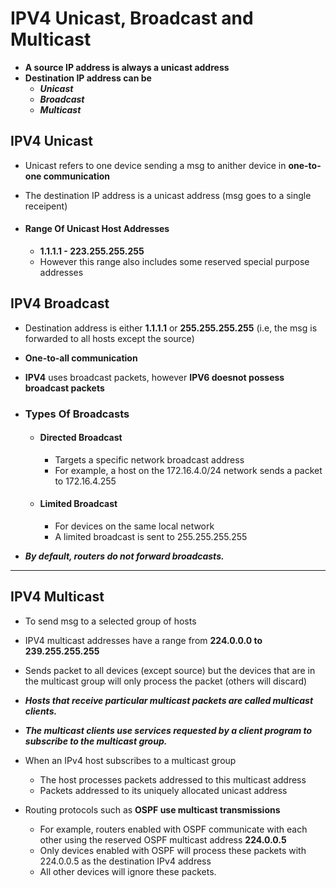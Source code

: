# IPV4 Unicast, Broadcast and Multicast

- **A source IP address is always a unicast address**
- **Destination IP address can be** 
    - ***Unicast***
    - ***Broadcast***
    - ***Multicast***

## IPV4 Unicast

- Unicast refers to one device sending a msg to anither device in **one-to-one communication**
- The destination IP address is a unicast address (msg goes to a single receipent)

- #### Range Of Unicast Host Addresses

    - **1.1.1.1 - 223.255.255.255**
    - However this range also includes some reserved special purpose addresses

## IPV4 Broadcast

- Destination address is either **1.1.1.1** or **255.255.255.255** (i.e, the msg is forwarded to all hosts except the source)
- **One-to-all communication**
- **IPV4** uses broadcast packets, however **IPV6 doesnot possess broadcast packets**

- ### Types Of Broadcasts

    - #### Directed Broadcast
        - Targets a specific network broadcast address
        - For example, a host on the 172.16.4.0/24 network sends a packet to 172.16.4.255

    - #### Limited Broadcast
        - For devices on the same local network
        - A limited broadcast is sent to 255.255.255.255

- ***By default, routers do not forward broadcasts.***

---

## IPV4 Multicast

- To send msg to a selected group of hosts
- IPV4 multicast addresses have a range from **224.0.0.0 to 239.255.255.255**
- Sends packet to all devices (except source) but the devices that are in the multicast group will only process the packet (others will discard)
- ***Hosts that receive particular multicast packets are called multicast clients.***
- ***The multicast clients use services requested by a client program to subscribe to the multicast group.***

- When an IPv4 host subscribes to a multicast group
    - The host processes packets addressed to this multicast address
    - Packets addressed to its uniquely allocated unicast address

- Routing protocols such as **OSPF use multicast transmissions** 
    - For example, routers enabled with OSPF communicate with each other using the reserved OSPF multicast address **224.0.0.5** 
    - Only devices enabled with OSPF will process these packets with 224.0.0.5 as the destination IPv4 address
    - All other devices will ignore these packets.
